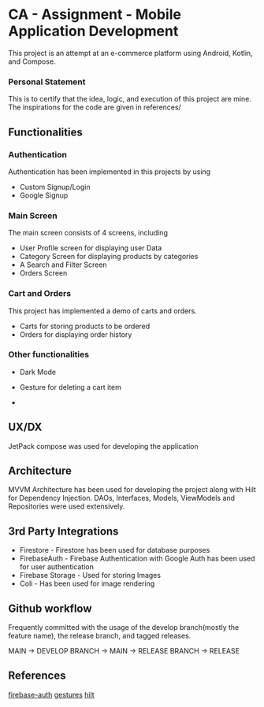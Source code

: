 # CA - Assignment - Mobile Application Development

This project is an attempt at an e-commerce platform using Android, Kotlin, and Compose.

### Personal Statement

This is to certify that the idea, logic, and execution of this project are mine. The inspirations for the code are given in references/


## Functionalities

### Authentication
Authentication has been implemented in this projects by using
- Custom Signup/Login
- Google Signup

### Main Screen
The main screen consists of 4 screens, including
- User Profile screen for displaying user Data
- Category Screen for displaying products by categories
- A Search and Filter Screen
- Orders Screen

### Cart and  Orders
This project has implemented a demo of carts and orders.
- Carts for storing products to be ordered
- Orders for displaying order history

### Other functionalities
- Dark Mode
- Gesture for deleting a cart item

- 
## UX/DX

JetPack compose was used for developing the application

## Architecture

MVVM Architecture has been used for developing the project along with Hilt for Dependency Injection. DAOs, Interfaces, Models, ViewModels  and Repositories were used extensively.



## 3rd Party Integrations
- Firestore - Firestore has been used for database purposes
-  FirebaseAuth - Firebase Authentication with Google Auth has been used for user authentication
-  Firebase Storage - Used for storing Images
-  Coli - Has been used for image rendering

## Github workflow
Frequently committed with the usage of the develop branch(mostly the feature name), the release branch, and tagged releases.

MAIN -> DEVELOP BRANCH -> MAIN -> RELEASE BRANCH -> RELEASE



## References

[firebase-auth](https://cloud.google.com/appengine/docs/standard/python3/building-app/authenticating-users)
[gestures](https://m3.material.io/foundations/interaction/gestures)
[hilt](https://developer.android.com/training/dependency-injection/hilt-android)








